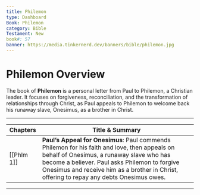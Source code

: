 ```yaml
---
title: Philemon
type: Dashboard
Book: Philemon
category: Bible
Testament: New
book#: 57
banner: https://media.tinkernerd.dev/banners/bible/philemon.jpg
---
```

# Philemon Overview

The book of **Philemon** is a personal letter from Paul to Philemon, a Christian leader. It focuses on forgiveness, reconciliation, and the transformation of relationships through Christ, as Paul appeals to Philemon to welcome back his runaway slave, Onesimus, as a brother in Christ.

---

| Chapters   | Title & Summary                                                                                                                                                                                                                                                                         |
| ---------- | --------------------------------------------------------------------------------------------------------------------------------------------------------------------------------------------------------------------------------------------------------------------------------------- |
| [[Phlm 1]] | **Paul’s Appeal for Onesimus**: Paul commends Philemon for his faith and love, then appeals on behalf of Onesimus, a runaway slave who has become a believer. Paul asks Philemon to forgive Onesimus and receive him as a brother in Christ, offering to repay any debts Onesimus owes. |

---